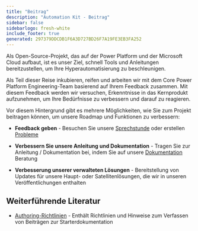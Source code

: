 ```yaml
---
title: "Beitrag"
description: "Automation Kit - Beitrag"
sidebar: false
sidebarlogo: fresh-white
include_footer: true
generated: 297379DDCDB1F6A3D727BD26F7A19FE3EB3FA252
---
```


Als Open-Source-Projekt, das auf der Power Platform und der Microsoft Cloud aufbaut, ist es unser Ziel, schnell Tools und Anleitungen bereitzustellen, um Ihre Hyperautomatisierung zu beschleunigen.

Als Teil dieser Reise inkubieren, reifen und arbeiten wir mit dem Core Power Platform Engineering-Team basierend auf Ihrem Feedback zusammen. Mit diesem Feedback werden wir versuchen, Erkenntnisse in das Kernprodukt aufzunehmen, um Ihre Bedürfnisse zu verbessern und darauf zu reagieren.

Vor diesem Hintergrund gibt es mehrere Möglichkeiten, wie Sie zum Projekt beitragen können, um unsere Roadmap und Funktionen zu verbessern:

- **Feedback geben** - Besuchen Sie unsere [Sprechstunde](/de/office-hours) oder erstellen [Probleme](/de/contribution/feedback)

- **Verbessern Sie unsere Anleitung und Dokumentation** - Tragen Sie zur Anleitung / Dokumentation bei, indem Sie auf unsere [Dokumentation](/de/contribution/documentation) Beratung

- **Verbesserung unserer verwalteten Lösungen** - Bereitstellung von Updates für unsere Haupt- oder Satellitenlösungen, die wir in unseren Veröffentlichungen enthalten

## Weiterführende Literatur

- [Authoring-Richtlinien](/de/contribution/authoring) - Enthält Richtlinien und Hinweise zum Verfassen von Beiträgen zur Starterdokumentation
